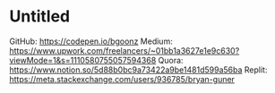 # Untitled

GitHub: https://codepen.io/bgoonz
Medium: https://www.upwork.com/freelancers/~01bb1a3627e1e9c630?viewMode=1&s=1110580755057594368
Quora: https://www.notion.so/5d88b0bc9a73422a9be1481d599a56ba
Replit: https://meta.stackexchange.com/users/936785/bryan-guner
